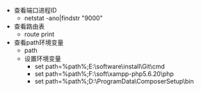 * 查看端口进程ID
    * netstat -ano|findstr "9000"
* 查看路由表
    * route print
* 查看path环境变量
    * path
    * 设置环境变量
        * set path=%path%;E:\software\install\Git\cmd     
        * set path=%path%;F:\soft\xampp-php5.6.20\php    
        * set path=%path%;D:\ProgramData\ComposerSetup\bin  